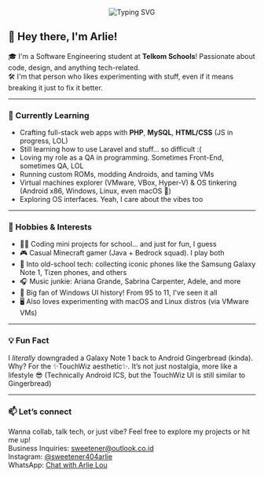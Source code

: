 
<p align="center">
  <img src="https://readme-typing-svg.demolab.com?font=Fira+Code&weight=500&size=24&duration=4000&pause=1000&color=27F794&background=FFFC0400&center=true&width=500&lines=Hey!+I'm+Arlie+Lou;Also+known+as+Gabriel+Adkins;Or+Muratake+Yamada...+sometimes;I+study+software+engineering+%F0%9F%92%BE;Welcome+to+my+GitHub+Universe!+%F0%9F%8E%87" alt="Typing SVG" />
</p>

## 👋 Hey there, I'm Arlie! 

🎓 I'm a Software Engineering student at **Telkom Schools**! Passionate about code, design, and anything tech-related.  
🛠️ I'm that person who likes experimenting with stuff, even if it means breaking it just to fix it better.

---

### 🚀 Currently Learning
- Crafting full-stack web apps with **PHP**, **MySQL**, **HTML/CSS** (JS in progress, LOL)
- Still learning how to use Laravel and stuff... so difficult :(
- Loving my role as a QA in programming. Sometimes Front-End, sometimes QA, LOL
- Running custom ROMs, modding Androids, and taming VMs
- Virtual machines explorer (VMware, VBox, Hyper-V) & OS tinkering (Android x86, Windows, Linux, even macOS 👀)
- Exploring OS interfaces. Yeah, I care about the vibes too

---

### 🎯 Hobbies & Interests
- 👨‍💻 Coding mini projects for school... and just for fun, I guess
- 🎮 Casual Minecraft gamer (Java + Bedrock squad). I play both
- 📱 Into old-school tech: collecting iconic phones like the Samsung Galaxy Note 1, Tizen phones, and others
- 🎧 Music junkie: Ariana Grande, Sabrina Carpenter, Adele, and more
- 🧠 Big fan of Windows UI history! From 95 to 11, I've seen it all
- 🖥️ Also loves experimenting with macOS and Linux distros (via VMware VMs)


---

### 💡 Fun Fact
I *literally* downgraded a Galaxy Note 1 back to Android Gingerbread (kinda).
Why? For the ✨TouchWiz aesthetic✨. It’s not just nostalgia, more like a lifestyle 😎
(Technically Android ICS, but the TouchWiz UI is still similar to Gingerbread)

---

### 📫 Let’s connect
Wanna collab, talk tech, or just vibe? Feel free to explore my projects or hit me up! <br>
Business Inquiries: sweetener@outlook.co.id <br>
Instagram: <a href="https://www.instagram.com/sweetener404arlie" target="_blank">@sweetener404arlie</a> <br>
WhatsApp: <a href="https://wa.link/jfb949">Chat with Arlie Lou</a>

